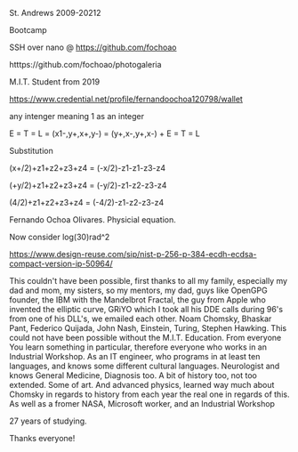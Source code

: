 St. Andrews 2009-20212

Bootcamp


SSH over nano @ https://github.com/fochoao


htttps://github.com/fochoao/photogaleria




M.I.T. Student from 2019

https://www.credential.net/profile/fernandoochoa120798/wallet


any intenger meaning 1 as an integer

E = T = L = (x1-,y+,x+,y-) = (y+,x-,y+,x-) + E = T = L

Substitution

(x+/2)+z1+z2+z3+z4 = 
(-x/2)-z1-z1-z3-z4

(+y/2)+z1+z2+z3+z4 =
(-y/2)-z1-z2-z3-z4

(4/2)+z1+z2+z3+z4 =
(-4/2)-z1-z2-z3-z4

Fernando Ochoa Olivares.
Physicial equation.

Now consider log(30)rad^2

https://www.design-reuse.com/sip/nist-p-256-p-384-ecdh-ecdsa-compact-version-ip-50964/

This couldn't have been possible, first thanks to all my family, especially my dad and mom, my sisters, so my mentors, my dad, guys like OpenGPG founder, the IBM with the Mandelbrot Fractal, the guy from Apple who invented the elliptic curve, GRiYO which I took all his DDE calls during 96's from one of his DLL's, we emailed each other. Noam Chomsky, Bhaskar Pant, Federico Quijada, John Nash, Einstein, Turing, Stephen Hawking. This could not have been possible without the M.I.T. Education. From everyone You learn something in particular, therefore everyone who works in an Industrial Workshop. As an IT engineer, who programs in at least ten languages, and knows some different cultural languages. Neurologist and knows General Medicine, Diagnosis too. A bit of history too, not too extended. Some of art. And advanced physics, learned way much about Chomsky in regards to history from each year the real one in regards of this. As well as a fromer NASA, Microsoft worker, and an Industrial Workshop 

27 years of studying.

Thanks everyone!
